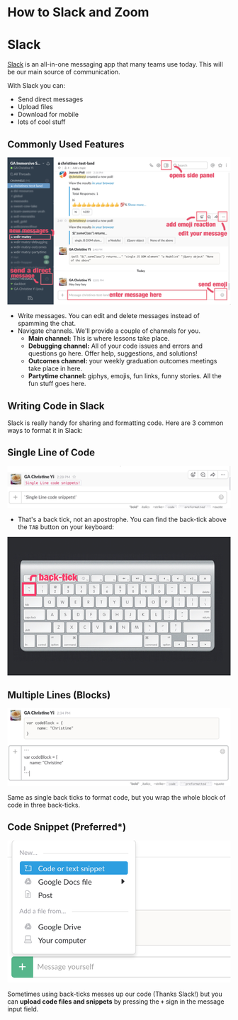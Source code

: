 # How to Slack and Zoom

# Slack

[Slack](https://slack.com/) is an all-in-one messaging app that many teams use today. This will be our main source of communication.

With Slack you can:
  - Send direct messages
  - Upload files
  - Download for mobile
  - lots of cool stuff


## Commonly Used Features

![image](screenshots/slack-screenshot.png)
  - Write messages. You can edit and delete messages instead of spamming the chat.
  - Navigate channels. We'll provide a couple of channels for you.
    - **Main channel:** This is where lessons take place.
    - **Debugging channel:** All of your code issues and errors and questions go here. Offer help, suggestions, and solutions!
    - **Outcomes channel:** your weekly graduation outcomes meetings take place in here.
    - **Partytime channel:** giphys, emojis, fun links, funny stories. All the fun stuff goes here.

## Writing Code in Slack

Slack is really handy for sharing and formatting code. Here are 3 common ways to format it in Slack:

## Single Line of Code

![image](screenshots/single-tick.png)

- That's a back tick, not an apostrophe. You can find the back-tick above the `TAB` button on your keyboard:

![image](screenshots/apple-keyboard.png)

## Multiple Lines (Blocks)

![image](screenshots/triple-tick.png)

Same as single back ticks to format code, but you wrap the whole block of code in three back-ticks.

## Code Snippet (Preferred*)

![image](screenshots/snippet.png)

Sometimes using back-ticks messes up our code (Thanks Slack!) but you can **upload code files and snippets** by pressing the **`+`** sign in the message input field.
